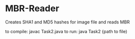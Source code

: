 # MBR-Reader
Creates SHA1 and MD5 hashes for image file and reads MBR

to compile: javac Task2.java
to run: java Task2 {path to file)
